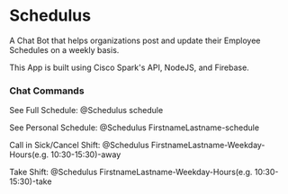# Schedulus

A Chat Bot that helps organizations post and update their Employee Schedules on a weekly basis.

This App is built using Cisco Spark's API, NodeJS, and Firebase.

### Chat Commands ###
See Full Schedule: @Schedulus schedule

See Personal Schedule: @Schedulus FirstnameLastname-schedule

Call in Sick/Cancel Shift: @Schedulus FirstnameLastname-Weekday-Hours(e.g. 10:30-15:30)-away

Take Shift: @Schedulus FirstnameLastname-Weekday-Hours(e.g. 10:30-15:30)-take
